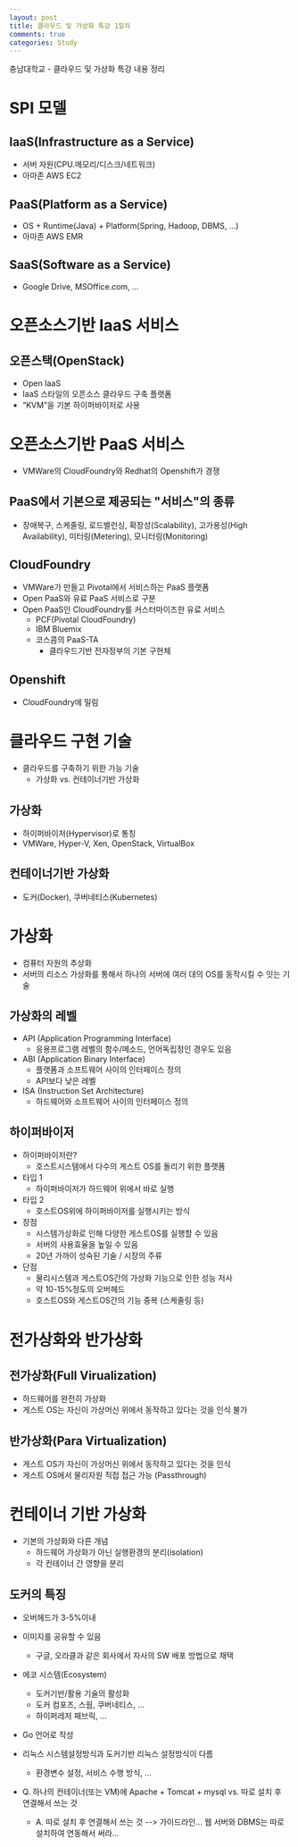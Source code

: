 ```yaml
---
layout: post
title: 클라우드 및 가상화 특강 1일차
comments: true
categories: Study
---
```

충남대학교 - 클라우드 및 가상화 특강 내용 정리

# SPI 모델
## IaaS(Infrastructure as a Service)
-	서버 자원(CPU.메모리/디스크/네트워크)
-	아마존 AWS EC2
## PaaS(Platform as a Service)
-	OS + Runtime(Java) + Platform(Spring, Hadoop, DBMS, …)
-	아마존 AWS EMR
## SaaS(Software as a Service)
-	Google Drive, MSOffice.com, …

# 오픈소스기반 IaaS 서비스
## 오픈스택(OpenStack)
-	Open IaaS
-	IaaS 스타일의 오픈소스 클라우드 구축 플랫폼
-	“KVM”을 기본 하이퍼바이저로 사용


# 오픈소스기반 PaaS 서비스
- VMWare의 CloudFoundry와 Redhat의 Openshift가 경쟁

## PaaS에서 기본으로 제공되는 "서비스"의 종류
- 장애복구, 스케줄링, 로드밸런싱, 확장성(Scalability), 고가용성(High Availability), 미터링(Metering), 모니터링(Monitoring)

## CloudFoundry
- VMWare가 만들고 Pivotal에서 서비스하는 PaaS 플랫폼
- Open PaaS와 유료 PaaS 서비스로 구분
- Open PaaS인 CloudFoundry를 커스터마이즈한 유료 서비스
    - PCF(Pivotal CloudFoundry)
    - IBM Bluemix
    - 코스콤의 PaaS-TA
        - 클라우드기반 전자정부의 기본 구현체  

## Openshift
- CloudFoundry에 밀림

# 클라우드 구현 기술
- 클라우드를 구축하기 위한 가능 기술
    - 가상화 vs. 컨테이너기반 가상화

## 가상화
- 하이퍼바이저(Hypervisor)로 통칭
- VMWare, Hyper-V, Xen, OpenStack, VirtualBox

## 컨테이너기반 가상화
- 도커(Docker), 쿠버네티스(Kubernetes)

# 가상화
- 컴퓨터 자원의 추상화
- 서버의 리소스 가상화를 통해서 하나의 서버에 여러 대의 OS를 동작시킬 수 잇는 기술

## 가상화의 레벨
- API (Application Programming Interface)
    - 응용프로그램 레벨의 함수/메소드, 언어독립정인 경우도 있음
- ABI (Application Binary Interface)
    - 플랫폼과 소프트웨어 사이의 인터페이스 정의
    - API보다 낮은 레벨
- ISA (Instruction Set Architecture)
    - 하드웨어와 소프트웨어 사이의 인터페이스 정의

## 하이퍼바이저
- 하이퍼바이저란? 
    - 호스트시스템에서 다수의 게스트 OS를 돌리기 위한 플랫폼
- 타입 1
    - 하이퍼바이저가 하드웨어 위에서 바로 실행
- 타입 2
    - 호스트OS위에 하이퍼바이저를 실행시키는 방식  
- 장점
    - 시스템가상화로 인해 다양한 게스트OS를 실행할 수 있음
    - 서버의 사용효율을 높일 수 있음
    - 20년 가까이 성숙된 기술 / 시장의 주류
- 단점
    - 물리시스템과 게스트OS간의 가상화 기능으로 인한 성능 저사
    - 약 10-15%정도의 오버헤드
    - 호스트OS와 게스트OS간의 기능 중복 (스케줄링 등)

# 전가상화와 반가상화
## 전가상화(Full Virualization)
- 하드웨어를 완전히 가상화
- 게스트 OS는 자신이 가상머신 위에서 동작하고 있다는 것을 인식 불가

## 반가상화(Para Virtualization)
- 게스트 OS가 자신이 가상머신 위에서 동작하고 있다는 것을 인식
- 게스트 OS에서 물리자원 직접 접근 가능 (Passthrough)

# 컨테이너 기반 가상화
- 기본의 가상화와 다른 개념
    - 하드웨어 가상화가 아닌 실행환경의 분리(isolation)
    - 각 컨테이너 간 영향을 분리

## 도커의 특징
- 오버헤드가 3-5%이내
- 이미지를 공유할 수 있음
    - 구글, 오라클과 같은 회사에서 자사의 SW 배포 방법으로 채택
- 에코 시스템(Ecosystem)
    - 도커기반/활용 기술의 활성화
    - 도커 컴포즈, 스웜, 쿠버네티스, ...
    - 하이퍼레저 패브릭, ...
- Go 언어로 작성
- 리눅스 시스템설정방식과 도커기반 리눅스 설정방식이 다름
    - 환경변수 설정, 서비스 수행 방식, ...

- Q. 하나의 컨테이너(또는 VM)에 Apache + Tomcat + mysql vs. 따로 설치 후 연결해서 쓰는 것 
    - A. 따로 설치 후 연결해서 쓰는 것 --> 가이드라인... 웹 서버와 DBMS는 따로 설치하여 연동해서 써라...